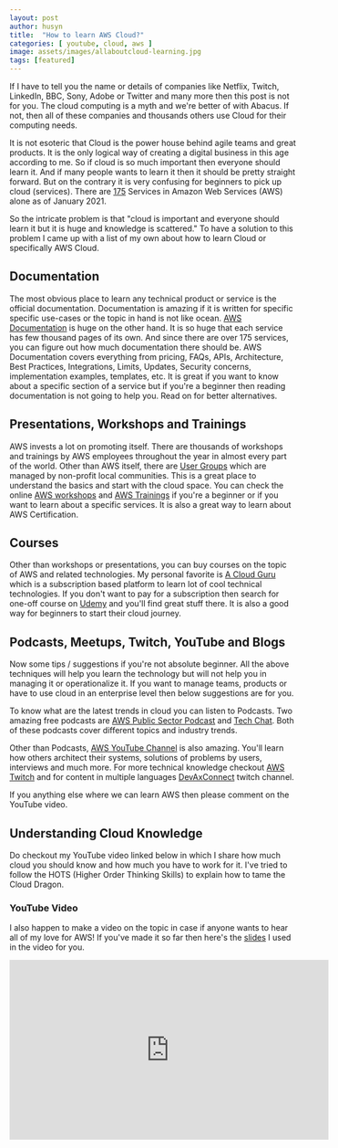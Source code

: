 ```yaml
---
layout: post
author: husyn
title:  "How to learn AWS Cloud?"
categories: [ youtube, cloud, aws ]
image: assets/images/allaboutcloud-learning.jpg
tags: [featured]
---
```


If I have to tell you the name or details of companies like Netflix, Twitch, LinkedIn, BBC, Sony, Adobe or Twitter and many more then this post is not for you. The cloud computing is a myth and we're better of with Abacus. If not, then all of these companies and thousands others use Cloud for their computing needs. 

It is not esoteric that Cloud is the power house behind agile teams and great products. It is the only logical way of creating a digital business in this age according to me. So if cloud is so much important then everyone should learn it. And if many people wants to learn it then it should be pretty straight forward. But on the contrary it is very confusing for beginners to pick up cloud (services). There are [175][aws-services-count] Services in Amazon Web Services (AWS) alone as of January 2021. 

So the intricate problem is that "cloud is important and everyone should learn it but it is huge and knowledge is scattered." To have a solution to this problem I came up with a list of my own about how to learn Cloud or specifically AWS Cloud. 

## Documentation

The most obvious place to learn any technical product or service is the official documentation. Documentation is amazing if it is written for specific specific use-cases or the topic in hand is not like ocean. [AWS Documentation][aws-documentation] is huge on the other hand. It is so huge that each service has few thousand pages of its own. And since there are over 175 services, you can figure out how much documentation there should be. AWS Documentation covers everything from pricing, FAQs, APIs, Architecture, Best Practices, Integrations, Limits, Updates, Security concerns, implementation examples, templates, etc. It is great if you want to know about a specific section of a service but if you're a beginner then reading documentation is not going to help you. Read on for better alternatives.

## Presentations, Workshops and Trainings

AWS invests a lot on promoting itself. There are thousands of workshops and trainings by AWS employees throughout the year in almost every part of the world. Other than AWS itself, there are [User Groups][aws-user-groups] which are managed by non-profit local communities. This is a great place to understand the basics and start with the cloud space. You can check the online [AWS workshops][aws-workshops] and [AWS Trainings][aws-training] if you're a beginner or if you want to learn about a specific services. It is also a great way to learn about AWS Certification. 

## Courses

Other than workshops or presentations, you can buy courses on the topic of AWS and related technologies. My personal favorite is [A Cloud Guru][acloudguru] which is a subscription based platform to learn lot of cool technical technologies. If you don't want to pay for a subscription then search for one-off course on [Udemy][udemy] and you'll find great stuff there. It is also a good way for beginners to start their cloud journey.

## Podcasts, Meetups, Twitch, YouTube and Blogs

Now some tips / suggestions if you're not absolute beginner. All the above techniques will help you learn the technology but will not help you in managing it or operationalize it. If you want to manage teams, products or have to use cloud in an enterprise level then below suggestions are for you.

To know what are the latest trends in cloud you can listen to Podcasts. Two amazing free podcasts are [AWS Public Sector Podcast][podcast-aws-public] and [Tech Chat][podcast-tech-chat]. Both of these podcasts cover different topics and industry trends.

Other than Podcasts, [AWS YouTube Channel][aws-youtube-channel] is also amazing. You'll learn how others architect their systems, solutions of problems by users, interviews and much more. For more technical knowledge checkout [AWS Twitch][aws-twitch] and for content in multiple languages [DevAxConnect][devaxconnect] twitch channel.

If you anything else where we can learn AWS then please comment on the YouTube video.

## Understanding Cloud Knowledge

Do checkout my YouTube video linked below in which I share how much cloud you should know and how much you have to work for it. I've tried to follow the HOTS (Higher Order Thinking Skills) to explain how to tame the Cloud Dragon.

### YouTube Video

I also happen to make a video on the topic in case if anyone wants to hear all of my love for AWS! If you've made it so far then here's the [slides][slides] I used in the video for you.

<iframe width="560" height="315" src="https://www.youtube.com/embed/pHrGrwbQKU8" frameborder="0" allow="accelerometer; autoplay; clipboard-write; encrypted-media; gyroscope; picture-in-picture" allowfullscreen></iframe>

[aws-services-count]: https://aws.amazon.com/what-is-aws/
[aws-documentation]: https://aws.amazon.com/
[aws-workshops]: https://workshops.aws/
[aws-training]: https://www.aws.training/
[acloudguru]: https://acloudguru.com/
[udemy]: https://udemy.com
[podcast-aws-public]: https://soundcloud.com/user-400554634-327246271
[podcast-tech-chat]: https://soundcloud.com/user-684142981
[aws-user-groups]: https://aws.amazon.com/developer/community/usergroups/
[aws-youtube-channel]: https://www.youtube.com/user/AmazonWebServices
[aws-twitch]: https://www.twitch.tv/aws/videos
[devaxconnect]: https://www.twitch.tv/devaxconnect/videos
[slides]: https://husyn.dev/assets/pdf/AllAboutCloud-Learning.pdf